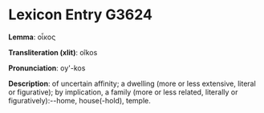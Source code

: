 # Lexicon Entry G3624

**Lemma**: οἶκος

**Transliteration (xlit)**: oîkos

**Pronunciation**: oy'-kos

**Description**:
of uncertain affinity; a dwelling (more or less extensive, literal or figurative); by implication, a family (more or less related, literally or figuratively):--home, house(-hold), temple.

